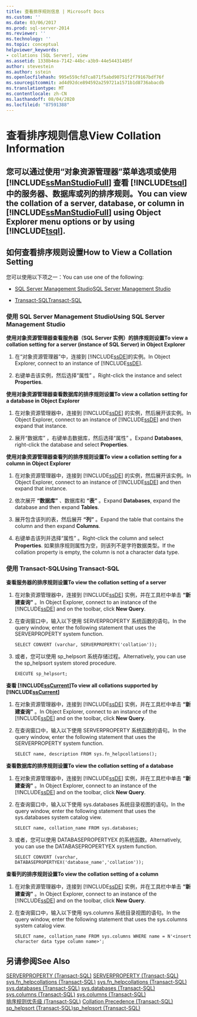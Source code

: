 ```yaml
---
title: 查看排序规则信息 | Microsoft Docs
ms.custom: ''
ms.date: 03/06/2017
ms.prod: sql-server-2014
ms.reviewer: ''
ms.technology: ''
ms.topic: conceptual
helpviewer_keywords:
- collations [SQL Server], view
ms.assetid: 1338b4ea-7142-44bc-a3b9-44e54431405f
author: stevestein
ms.author: sstein
ms.openlocfilehash: 995e559cfd7ca871f5abd90751f2f79167bdf76f
ms.sourcegitcommit: ad4d92dce894592a259721a1571b1d8736abacdb
ms.translationtype: MT
ms.contentlocale: zh-CN
ms.lasthandoff: 08/04/2020
ms.locfileid: "87591388"
---
```

# <a name="view-collation-information"></a><span data-ttu-id="9433c-102">查看排序规则信息</span><span class="sxs-lookup"><span data-stu-id="9433c-102">View Collation Information</span></span>
    
##  <a name="you-can-view-the-collation-of-a-server-database-or-column-in-ssmanstudiofull-using-object-explorer-menu-options-or-by-using-tsql"></a><a name="Top"></a> <span data-ttu-id="9433c-103">您可以通过使用“对象资源管理器”菜单选项或使用 [!INCLUDE[ssManStudioFull](../../includes/ssmanstudiofull-md.md)] 查看 [!INCLUDE[tsql](../../includes/tsql-md.md)]中的服务器、数据库或列的排序规则。</span><span class="sxs-lookup"><span data-stu-id="9433c-103">You can view the collation of a server, database, or column in [!INCLUDE[ssManStudioFull](../../includes/ssmanstudiofull-md.md)] using Object Explorer menu options or by using [!INCLUDE[tsql](../../includes/tsql-md.md)].</span></span>  
  
##  <a name="how-to-view-a-collation-setting"></a><a name="Procedures"></a> <span data-ttu-id="9433c-104">如何查看排序规则设置</span><span class="sxs-lookup"><span data-stu-id="9433c-104">How to View a Collation Setting</span></span>  
 <span data-ttu-id="9433c-105">您可以使用以下项之一：</span><span class="sxs-lookup"><span data-stu-id="9433c-105">You can use one of the following:</span></span>  
  
-   [<span data-ttu-id="9433c-106">SQL Server Management Studio</span><span class="sxs-lookup"><span data-stu-id="9433c-106">SQL Server Management Studio</span></span>](#SSMSProcedure)  
  
-   [<span data-ttu-id="9433c-107">Transact-SQL</span><span class="sxs-lookup"><span data-stu-id="9433c-107">Transact-SQL</span></span>](#TsqlProcedure)  
  
###  <a name="using-sql-server-management-studio"></a><a name="SSMSProcedure"></a> <span data-ttu-id="9433c-108">使用 SQL Server Management Studio</span><span class="sxs-lookup"><span data-stu-id="9433c-108">Using SQL Server Management Studio</span></span>  
 <span data-ttu-id="9433c-109">**使用对象资源管理器查看服务器（SQL Server 实例）的排序规则设置**</span><span class="sxs-lookup"><span data-stu-id="9433c-109">**To view a collation setting for a server (instance of SQL Server) in Object Explorer**</span></span>  
  
1.  <span data-ttu-id="9433c-110">在“对象资源管理器”中，连接到 [!INCLUDE[ssDE](../../includes/ssde-md.md)]的实例。</span><span class="sxs-lookup"><span data-stu-id="9433c-110">In Object Explorer, connect to an instance of [!INCLUDE[ssDE](../../includes/ssde-md.md)].</span></span>  
  
2.  <span data-ttu-id="9433c-111">右键单击该实例，然后选择“属性”  。</span><span class="sxs-lookup"><span data-stu-id="9433c-111">Right-click the instance and select **Properties**.</span></span>  
  
 <span data-ttu-id="9433c-112">**使用对象资源管理器查看数据库的排序规则设置**</span><span class="sxs-lookup"><span data-stu-id="9433c-112">**To view a collation setting for a database in Object Explorer**</span></span>  
  
1.  <span data-ttu-id="9433c-113">在对象资源管理器中，连接到 [!INCLUDE[ssDE](../../includes/ssde-md.md)] 的实例，然后展开该实例。</span><span class="sxs-lookup"><span data-stu-id="9433c-113">In Object Explorer, connect to an instance of [!INCLUDE[ssDE](../../includes/ssde-md.md)] and then expand that instance.</span></span>  
  
2.  <span data-ttu-id="9433c-114">展开“数据库”  ，右键单击数据库，然后选择“属性”  。</span><span class="sxs-lookup"><span data-stu-id="9433c-114">Expand **Databases**, right-click the database and select **Properties**.</span></span>  
  
 <span data-ttu-id="9433c-115">**使用对象资源管理器查看列的排序规则设置**</span><span class="sxs-lookup"><span data-stu-id="9433c-115">**To view a collation setting for a column in Object Explorer**</span></span>  
  
1.  <span data-ttu-id="9433c-116">在对象资源管理器中，连接到 [!INCLUDE[ssDE](../../includes/ssde-md.md)] 的实例，然后展开该实例。</span><span class="sxs-lookup"><span data-stu-id="9433c-116">In Object Explorer, connect to an instance of [!INCLUDE[ssDE](../../includes/ssde-md.md)] and then expand that instance.</span></span>  
  
2.  <span data-ttu-id="9433c-117">依次展开 **“数据库”** 、数据库和 **“表”** 。</span><span class="sxs-lookup"><span data-stu-id="9433c-117">Expand **Databases**, expand the database and then expand **Tables**.</span></span>  
  
3.  <span data-ttu-id="9433c-118">展开包含该列的表，然后展开 **“列”** 。</span><span class="sxs-lookup"><span data-stu-id="9433c-118">Expand the table that contains the column and then expand **Columns**.</span></span>  
  
4.  <span data-ttu-id="9433c-119">右键单击该列并选择“属性”  。</span><span class="sxs-lookup"><span data-stu-id="9433c-119">Right-click the column and select **Properties**.</span></span> <span data-ttu-id="9433c-120">如果排序规则属性为空，则该列不是字符数据类型。</span><span class="sxs-lookup"><span data-stu-id="9433c-120">If the collation property is empty, the column is not a character data type.</span></span>  
  
###  <a name="using-transact-sql"></a><a name="TsqlProcedure"></a> <span data-ttu-id="9433c-121">使用 Transact-SQL</span><span class="sxs-lookup"><span data-stu-id="9433c-121">Using Transact-SQL</span></span>  
 <span data-ttu-id="9433c-122">**查看服务器的排序规则设置**</span><span class="sxs-lookup"><span data-stu-id="9433c-122">**To view the collation setting of a server**</span></span>  
  
1.  <span data-ttu-id="9433c-123">在对象资源管理器中，连接到 [!INCLUDE[ssDE](../../includes/ssde-md.md)] 实例，并在工具栏中单击 **“新建查询”** 。</span><span class="sxs-lookup"><span data-stu-id="9433c-123">In Object Explorer, connect to an instance of the [!INCLUDE[ssDE](../../includes/ssde-md.md)] and on the toolbar, click **New Query**.</span></span>  
  
2.  <span data-ttu-id="9433c-124">在查询窗口中，输入以下使用 SERVERPROPERTY 系统函数的语句。</span><span class="sxs-lookup"><span data-stu-id="9433c-124">In the query window, enter the following statement that uses the SERVERPROPERTY system function.</span></span>  
  
    ```  
    SELECT CONVERT (varchar, SERVERPROPERTY('collation'));  
    ```  
  
3.  <span data-ttu-id="9433c-125">或者，您可以使用 sp_helpsort 系统存储过程。</span><span class="sxs-lookup"><span data-stu-id="9433c-125">Alternatively, you can use the sp_helpsort system stored procedure.</span></span>  
  
    ```  
    EXECUTE sp_helpsort;  
    ```  
  
 <span data-ttu-id="9433c-126">**查看 [!INCLUDE[ssCurrent](../../includes/sscurrent-md.md)]**</span><span class="sxs-lookup"><span data-stu-id="9433c-126">**To view all collations supported by [!INCLUDE[ssCurrent](../../includes/sscurrent-md.md)]**</span></span>  
  
1.  <span data-ttu-id="9433c-127">在对象资源管理器中，连接到 [!INCLUDE[ssDE](../../includes/ssde-md.md)] 实例，并在工具栏中单击 **“新建查询”** 。</span><span class="sxs-lookup"><span data-stu-id="9433c-127">In Object Explorer, connect to an instance of the [!INCLUDE[ssDE](../../includes/ssde-md.md)] and on the toolbar, click **New Query**.</span></span>  
  
2.  <span data-ttu-id="9433c-128">在查询窗口中，输入以下使用 SERVERPROPERTY 系统函数的语句。</span><span class="sxs-lookup"><span data-stu-id="9433c-128">In the query window, enter the following statement that uses the SERVERPROPERTY system function.</span></span>  
  
    ```  
    SELECT name, description FROM sys.fn_helpcollations();  
    ```  
  
 <span data-ttu-id="9433c-129">**查看数据库的排序规则设置**</span><span class="sxs-lookup"><span data-stu-id="9433c-129">**To view the collation setting of a database**</span></span>  
  
1.  <span data-ttu-id="9433c-130">在对象资源管理器中，连接到 [!INCLUDE[ssDE](../../includes/ssde-md.md)] 实例，并在工具栏中单击 **“新建查询”** 。</span><span class="sxs-lookup"><span data-stu-id="9433c-130">In Object Explorer, connect to an instance of the [!INCLUDE[ssDE](../../includes/ssde-md.md)] and on the toolbar, click **New Query**.</span></span>  
  
2.  <span data-ttu-id="9433c-131">在查询窗口中，输入以下使用 sys.databases 系统目录视图的语句。</span><span class="sxs-lookup"><span data-stu-id="9433c-131">In the query window, enter the following statement that uses the sys.databases system catalog view.</span></span>  
  
    ```  
    SELECT name, collation_name FROM sys.databases;  
    ```  
  
3.  <span data-ttu-id="9433c-132">或者，您可以使用 DATABASEPROPERTYEX 的系统函数。</span><span class="sxs-lookup"><span data-stu-id="9433c-132">Alternatively, you can use the DATABASEPROPERTYEX system function.</span></span>  
  
    ```  
    SELECT CONVERT (varchar, DATABASEPROPERTYEX('database_name','collation'));  
    ```  
  
 <span data-ttu-id="9433c-133">**查看列的排序规则设置**</span><span class="sxs-lookup"><span data-stu-id="9433c-133">**To view the collation setting of a column**</span></span>  
  
1.  <span data-ttu-id="9433c-134">在对象资源管理器中，连接到 [!INCLUDE[ssDE](../../includes/ssde-md.md)] 实例，并在工具栏中单击 **“新建查询”** 。</span><span class="sxs-lookup"><span data-stu-id="9433c-134">In Object Explorer, connect to an instance of the [!INCLUDE[ssDE](../../includes/ssde-md.md)] and on the toolbar, click **New Query**.</span></span>  
  
2.  <span data-ttu-id="9433c-135">在查询窗口中，输入以下使用 sys.columns 系统目录视图的语句。</span><span class="sxs-lookup"><span data-stu-id="9433c-135">In the query window, enter the following statement that uses the sys.columns system catalog view.</span></span>  
  
    ```  
    SELECT name, collation_name FROM sys.columns WHERE name = N'<insert character data type column name>';  
    ```  
  
## <a name="see-also"></a><span data-ttu-id="9433c-136">另请参阅</span><span class="sxs-lookup"><span data-stu-id="9433c-136">See Also</span></span>  
 <span data-ttu-id="9433c-137">[SERVERPROPERTY (Transact-SQL)](/sql/t-sql/functions/serverproperty-transact-sql) </span><span class="sxs-lookup"><span data-stu-id="9433c-137">[SERVERPROPERTY &#40;Transact-SQL&#41;](/sql/t-sql/functions/serverproperty-transact-sql) </span></span>  
 <span data-ttu-id="9433c-138">[sys.fn_helpcollations (Transact-SQL)](/sql/relational-databases/system-functions/sys-fn-helpcollations-transact-sql) </span><span class="sxs-lookup"><span data-stu-id="9433c-138">[sys.fn_helpcollations &#40;Transact-SQL&#41;](/sql/relational-databases/system-functions/sys-fn-helpcollations-transact-sql) </span></span>  
 <span data-ttu-id="9433c-139">[sys.databases (Transact-SQL)](/sql/relational-databases/system-catalog-views/sys-databases-transact-sql) </span><span class="sxs-lookup"><span data-stu-id="9433c-139">[sys.databases &#40;Transact-SQL&#41;](/sql/relational-databases/system-catalog-views/sys-databases-transact-sql) </span></span>  
 <span data-ttu-id="9433c-140">[sys.columns (Transact-SQL)](/sql/relational-databases/system-catalog-views/sys-columns-transact-sql) </span><span class="sxs-lookup"><span data-stu-id="9433c-140">[sys.columns &#40;Transact-SQL&#41;](/sql/relational-databases/system-catalog-views/sys-columns-transact-sql) </span></span>  
 <span data-ttu-id="9433c-141">[排序规则优先级 (Transact-SQL)](/sql/t-sql/statements/collation-precedence-transact-sql) </span><span class="sxs-lookup"><span data-stu-id="9433c-141">[Collation Precedence &#40;Transact-SQL&#41;](/sql/t-sql/statements/collation-precedence-transact-sql) </span></span>  
 [<span data-ttu-id="9433c-142">sp_helpsort (Transact-SQL)</span><span class="sxs-lookup"><span data-stu-id="9433c-142">sp_helpsort &#40;Transact-SQL&#41;</span></span>](/sql/relational-databases/system-stored-procedures/sp-helpsort-transact-sql)  
  
  
